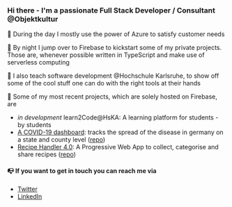 ### Hi there - I'm a passionate Full Stack Developer / Consultant @Objektkultur

:high_brightness: During the day I mostly use the power of Azure to satisfy customer needs

:full_moon_with_face: By night I jump over to Firebase to kickstart some of my private projects. Those are, whenever possible written in TypeScript and make use of serverless computing

:school: I also teach software development @Hochschule Karlsruhe, to show off some of the cool stuff one can do with the right tools at their hands

:rocket: Some of my most recent projects, which are solely hosted on Firebase, are
- *in development* learn2Code@HsKA: A learning platform for students - by students
- [A COVID-19 dashboard](https://rkicasesapi.web.app/): tracks the spread of the disease in germany on a state and county level ([repo](https://github.com/fabianhinz/rkicasesdashboard))
- [Recipe Handler 4.0](https://recipehandler.web.app/): A Progressive Web App to collect, categorise and share recipes ([repo](https://github.com/fabianhinz/RecipeHandler-4.0))

#### :mailbox_with_no_mail: If you want to get in touch you can reach me via

- [Twitter](https://twitter.com/fabi_hinz)
- [LinkedIn](https://www.linkedin.com/in/fabianhinz/)
